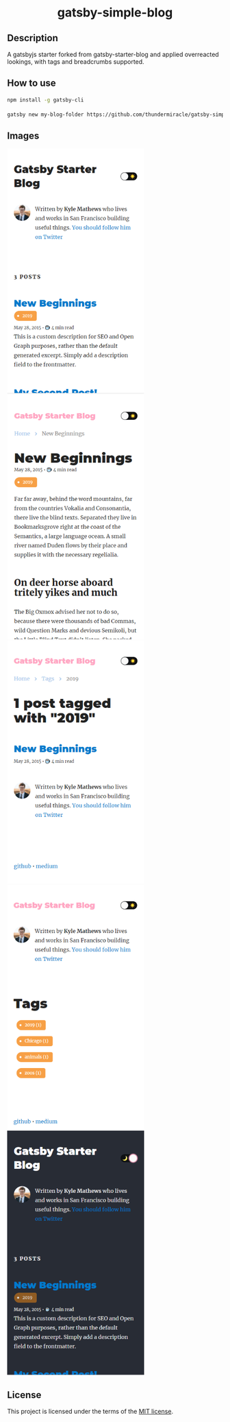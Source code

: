 <h1 align="center">gatsby-simple-blog</h1>

## Description

A gatsbyjs starter forked from gatsby-starter-blog and applied overreacted lookings, with tags and breadcrumbs supported.

## How to use

```sh
npm install -g gatsby-cli

gatsby new my-blog-folder https://github.com/thundermiracle/gatsby-simple-blog
```

## Images

<img src="./images/top.png" width="320" />
<img src="./images/post.png" width="320" />
<img src="./images/tag.png" width="320" />
<img src="./images/alltags.png" width="320" />
<img src="./images/top-dark.png" width="320" />

## License

This project is licensed under the terms of the [MIT license](/LICENSE).
